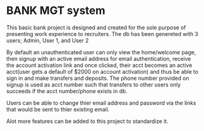 # BANK MGT system
This basic bank project is designed and created for the sole purpose of presenting work experience to recruiters. The db has been genereted with 3 users; Admin, User 1, and User 2

By default an unauthenticated user can only view the home/welcome page, then signup with an active email address for email authentication, receive the account activation link and once clicked, their acct becomes an active acct(user gets a default of $2000 on account activation) and thus be able to sign in and make transfers and deposits. The phone number provided on signup is used as acct number such that transfers to other users only succeeds if the acct number/phone exists in db.

Users can be able to change thier email address and password via the links that would be sent to thier existing email.

Alot more features can be added to this project to standardize it.



